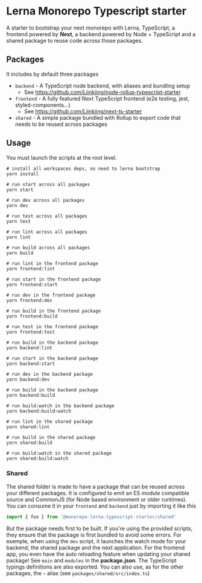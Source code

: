 # Lerna Monorepo Typescript starter

A starter to bootstrap your next monorepo with Lerna, TypeScript, a frontend powered by **Next**, a backend 
powered by Node + TypeScript and a shared package to reuse code across those packages.

## Packages

It includes by default three packages

- `backend` - A TypeScript node backend, with aliases and bundling setup
    - See https://github.com/Liinkiing/node-rollup-typescript-starter
- `frontend` - A fully featured Next TypeScript frontend (e2e testing, jest, styled-components...)
    - See https://github.com/Liinkiing/next-ts-starter
- `shared` - A simple package bundled with Rollup to export code that needs to be reused across packages

## Usage

You must launch the scripts at the root level.

```shell script
# install all workspaces deps, no need to lerna bootstrap
yarn install

# run start across all packages
yarn start 

# run dev across all packages
yarn dev 

# run test across all packages
yarn test 

# run lint across all packages
yarn lint

# run build across all packages
yarn build

# run lint in the frontend package
yarn frontend:lint 

# run start in the frontend package
yarn frontend:start 

# run dev in the frontend package
yarn frontend:dev 

# run build in the frontend package
yarn frontend:build 

# run test in the frontend package
yarn frontend:test 

# run build in the backend package
yarn backend:lint

# run start in the backend package
yarn backend:start

# run dev in the backend package
yarn backend:dev

# run build in the backend package
yarn backend:build

# run build:watch in the backend package
yarn backend:build:watch

# run lint in the shared package
yarn shared:lint

# run build in the shared package
yarn shared:build

# run build:watch in the shared package
yarn shared:build:watch
```

### Shared

The shared folder is made to have a package that can be reused across your different packages.
It is configured to emit an ES module compatible source and CommonJS (for Node based environment or older runtimes).
You can consume it in your `frontend` and `backend` just by importing it like this
```typescript
import { foo } from '@monorepo-lerna-typescript-starter/shared'
```
But the package needs first to be built. If you're using the provided scripts, they ensure that the 
package is first bundled to avoid some errors. 
For exemple, when using the `dev` script, it launches the watch mode for your backend, the shared package and 
the next application. For the frontend app, you even have the auto reloading feature when updating your 
shared package!
See `main` and `modules` in the **package.json**. The TypeScript typings definitions are also exported.
You can also use, as for the other packages, the `~` alias (see `packages/shared/src/index.ts`)
